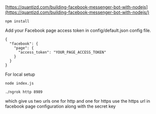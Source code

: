 [https://quantizd.com/building-facebook-messenger-bot-with-nodejs](https://quantizd.com/building-facebook-messenger-bot-with-nodejs/)

```
npm install
```

Add your Facebook page access token in config/default.json config file.

```
{
  "facebook": {
    "page": {
      "access_token": "YOUR_PAGE_ACCESS_TOKEN"
    }
  }
}
```

For local setup

```
node index.js
```
```
./ngrok http 8989
```
which give us two urls one for http and one for https
use the https url in facebook page configuration along with the secret key